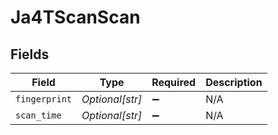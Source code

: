 # Ja4TScanScan


## Fields

| Field              | Type               | Required           | Description        |
| ------------------ | ------------------ | ------------------ | ------------------ |
| `fingerprint`      | *Optional[str]*    | :heavy_minus_sign: | N/A                |
| `scan_time`        | *Optional[str]*    | :heavy_minus_sign: | N/A                |